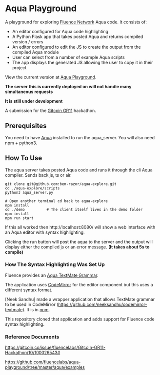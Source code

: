 # Aqua Playground

A playground for exploring [Fluence Network](https://fluence.network/) Aqua code. It consists of:

* An editor configured for Aqua code highlighting
* A Python Flask app that takes posted Aqua and returns compiled version / errors
* An editor configured to edit the JS to create the output from the compiled Aqua module
* User can select from a number of example Aqua scripts
* The app displays the generated JS allowing the user to copy it in their project

View the current version at [Aqua Playground](http://34.77.88.57/).

**The server this is currently deployed on will not handle many simultaneous requests**

**It is still under development**

A submission for the [Gitcoin GR11](https://gitcoin.co/issue/fluencelabs/Gitcoin-GR11-Hackathon/10/100026543#) hackathon.

## Prerequisites

You need to have [Aqua](https://doc.fluence.dev/aqua-book/getting-started/installation) installed to run the aqua_server. You will also need npm + python3.

## How To Use

The aqua server takes posted Aqua code and runs it through the cli Aqua compiler. Sends back js, ts or air.

```
git clone git@github.com:ben-razor/aqua-explore.git
cd ./aqua-explore/scripts
python3 aqua_server.py
```

```
# Open another terminal cd back to aqua-explore
npm install
cd ./demo          # The client itself lives in the demo folder
npm install
npm run start
```

If this all worked then http://localhost:8080/ will show a web interface with an Aqua editor with syntax highlighting. 

Clicking the run button will post the aqua to the server and the output will display either the compiled js or an error message. **(It takes about 5s to compile)** 

### How The Syntax Highlighting Was Set Up

Fluence provides an [Aqua TextMate Grammar](https://github.com/fluencelabs/aqua-vscode/blob/main/syntaxes/aqua.tmLanguage.json).

The application uses [CodeMirror](https://codemirror.net/) for the editor component but this uses a different syntax format.

[Neek Sandhu] made a wrapper application that allows TextMate grammar to be used in CodeMirror (https://github.com/neeksandhu/codemirror-textmate). It is in [npm](https://npm.io/package/codemirror-textmate).

This repository cloned that application and adds support for Fluence code syntax highlighting.

### Reference Documents

https://gitcoin.co/issue/fluencelabs/Gitcoin-GR11-Hackathon/10/100026543#

https://github.com/fluencelabs/aqua-playground/tree/master/aqua/examples
